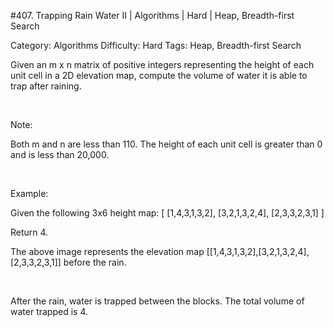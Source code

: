 #407. Trapping Rain Water II | Algorithms | Hard | Heap, Breadth-first Search

Category: Algorithms
Difficulty: Hard
Tags: Heap, Breadth-first Search

Given an m x n matrix of positive integers representing the height of each unit cell in a 2D elevation map, compute the volume of water it is able to trap after raining.

 

Note:

Both m and n are less than 110. The height of each unit cell is greater than 0 and is less than 20,000.

 

Example:


Given the following 3x6 height map:
[
  [1,4,3,1,3,2],
  [3,2,1,3,2,4],
  [2,3,3,2,3,1]
]

Return 4.




The above image represents the elevation map [[1,4,3,1,3,2],[3,2,1,3,2,4],[2,3,3,2,3,1]] before the rain.

 



After the rain, water is trapped between the blocks. The total volume of water trapped is 4.

